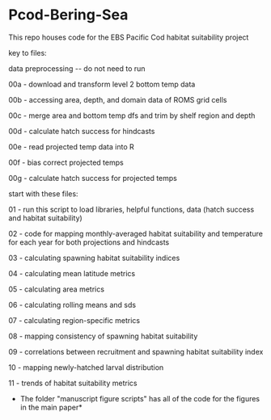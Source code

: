 # Pcod-Bering-Sea 

This repo houses code for the EBS Pacific Cod habitat suitability project

key to files:

data preprocessing -- do not need to run

00a - download and transform level 2 bottom temp data

00b - accessing area, depth, and domain data of ROMS grid cells

00c - merge area and bottom temp dfs and trim by shelf region and depth

00d -  calculate hatch success for hindcasts

00e - read projected temp data into R

00f - bias correct projected temps

00g - calculate hatch success for projected temps

start with these files:

01 - run this script to load libraries, helpful functions, data (hatch success and habitat suitability)

02 - code for mapping monthly-averaged habitat suitability and temperature for each year for both projections and hindcasts

03 - calculating spawning habitat suitability indices

04 - calculating mean latitude metrics

05 - calculating area metrics

06 - calculating rolling means and sds

07 - calculating region-specific metrics

08 - mapping consistency of spawning habitat suitability 

09 - correlations between recruitment and spawning habitat suitability index

10 - mapping newly-hatched larval distribution

11 - trends of habitat suitability metrics

* The folder "manuscript figure scripts" has all of the code for the figures in the main paper*



